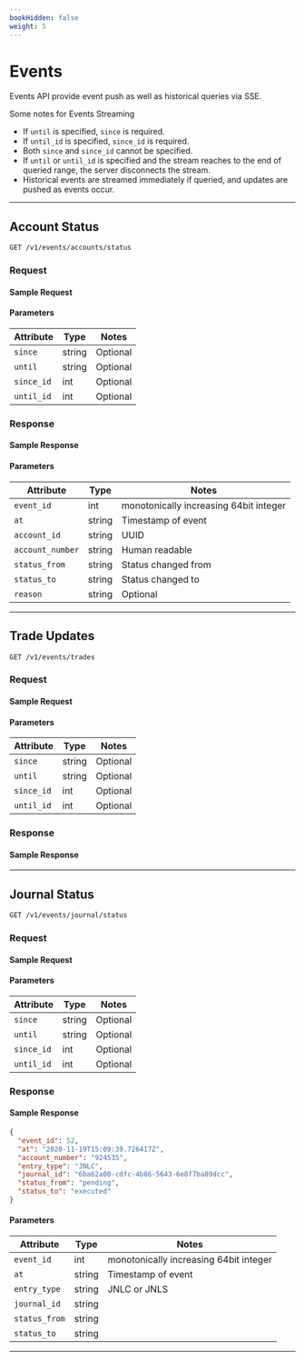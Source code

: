 ```yaml
---
bookHidden: false
weight: 5
---
```


# Events

Events API provide event push as well as historical queries via SSE.

Some notes for Events Streaming

- If `until` is specified, `since` is required.
- If `until_id` is specified, `since_id` is required.
- Both `since` and `since_id` cannot be specified.
- If `until` or `until_id` is specified and the stream reaches to the end of queried range, the server disconnects the stream.
- Historical events are streamed immediately if queried, and updates are pushed as events occur.

---

## **Account Status**

`GET /v1/events/accounts/status`

### Request

#### Sample Request

#### Parameters

| Attribute  | Type   | Notes    |
| ---------- | ------ | -------- |
| `since`    | string | Optional |
| `until`    | string | Optional |
| `since_id` | int    | Optional |
| `until_id` | int    | Optional |

### Response

#### Sample Response

#### Parameters

| Attribute        | Type   | Notes                                  |
| ---------------- | ------ | -------------------------------------- |
| `event_id`       | int    | monotonically increasing 64bit integer |
| `at`             | string | Timestamp of event                     |
| `account_id`     | string | UUID                                   |
| `account_number` | string | Human readable                         |
| `status_from`    | string | Status changed from                    |
| `status_to`      | string | Status changed to                      |
| `reason`         | string | Optional                               |

---

## **Trade Updates**

`GET /v1/events/trades`

### Request

#### Sample Request

#### Parameters

| Attribute  | Type   | Notes    |
| ---------- | ------ | -------- |
| `since`    | string | Optional |
| `until`    | string | Optional |
| `since_id` | int    | Optional |
| `until_id` | int    | Optional |

### Response

#### Sample Response

---

## **Journal Status**

`GET /v1/events/journal/status`

### Request

#### Sample Request

#### Parameters

| Attribute  | Type   | Notes    |
| ---------- | ------ | -------- |
| `since`    | string | Optional |
| `until`    | string | Optional |
| `since_id` | int    | Optional |
| `until_id` | int    | Optional |

### Response

#### Sample Response

```json
{
  "event_id": 52,
  "at": "2020-11-19T15:09:39.726417Z",
  "account_number": "924535",
  "entry_type": "JNLC",
  "journal_id": "6ba62a00-cdfc-4b86-5643-6e8f7ba89dcc",
  "status_from": "pending",
  "status_to": "executed"
}
```

#### Parameters

| Attribute     | Type   | Notes                                  |
| ------------- | ------ | -------------------------------------- |
| `event_id`    | int    | monotonically increasing 64bit integer |
| `at`          | string | Timestamp of event                     |
| `entry_type`  | string | JNLC or JNLS                           |
| `journal_id`  | string |                                        |
| `status_from` | string |                                        |
| `status_to`   | string |                                        |

---
